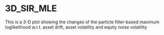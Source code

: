 # 3D_SIR_MLE
This is a 3-D plot showing the changes of the particle filter-based maximum loglikelihood w.r.t. asset drift, asset volatility and equity noise volatility
